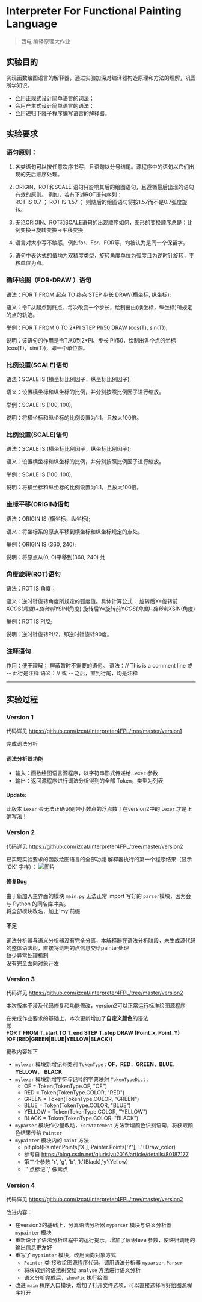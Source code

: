 # Interpreter For Functional Painting Language
> 西电 编译原理大作业

## 实验目的
实现函数绘图语言的解释器，通过实验加深对编译器构造原理和方法的理解，巩固所学知识。
 -	会用正规式设计简单语言的词法；
 -	会用产生式设计简单语言的语法；
 -	会用递归下降子程序编写语言的解释器。



## 实验要求

### 语句原则：

1. 各类语句可以按任意次序书写，且语句以分号结尾。源程序中的语句以它们出现的先后顺序处理。

2.  ORIGIN、ROT和SCALE 语句只影响其后的绘图语句，且遵循最后出现的语句有效的原则。
       例如，若有下述ROT语句序列： 	
            ROT IS 0.7 ；
            ROT IS 1.57 ；
       则随后的绘图语句将按1.57而不是0.7弧度旋转。 

3. 无论ORIGIN、ROT和SCALE语句的出现顺序如何，图形的变换顺序总是：比例变换→旋转变换→平移变换 

4. 语言对大小写不敏感，例如for、For、FOR等，均被认为是同一个保留字。 

5. 语句中表达式的值均为双精度类型，旋转角度单位为弧度且为逆时针旋转，平移单位为点。  

### 循环绘图（FOR-DRAW ）语句
  语法：FOR T FROM 起点 TO 终点 STEP 步长 DRAW(横坐标, 纵坐标);

  语义：令T从起点到终点、每次改变一个步长，绘制出由(横坐标，纵坐标)所规定的点的轨迹。

  举例：FOR T FROM 0 TO 2*PI STEP PI/50 DRAW (cos(T), sin(T));

  说明：该语句的作用是令T从0到2*PI、步长 PI/50，绘制出各个点的坐标(cos(T)，sin(T))，即一个单位圆。

### 比例设置(SCALE)语句
  语法：SCALE IS (横坐标比例因子，纵坐标比例因子);

  语义：设置横坐标和纵坐标的比例，并分别按照比例因子进行缩放。

  举例：SCALE IS (100, 100);

  说明：将横坐标和纵坐标的比例设置为1:1，且放大100倍。

### 比例设置(SCALE)语句
  语法：SCALE IS (横坐标比例因子，纵坐标比例因子);

  语义：设置横坐标和纵坐标的比例，并分别按照比例因子进行缩放。

  举例：SCALE IS (100, 100);

  说明：将横坐标和纵坐标的比例设置为1:1，且放大100倍。

### 坐标平移(ORIGIN)语句
  语法：ORIGIN IS (横坐标，纵坐标); 

  语义：将坐标系的原点平移到横坐标和纵坐标规定的点处。

  举例：ORIGIN IS (360, 240); 

  说明：将原点从(0, 0)平移到(360, 240) 处

### 角度旋转(ROT)语句
  语法：ROT  IS 角度； 

  语义：逆时针旋转角度所规定的弧度值。具体计算公式：
    旋转后X=旋转前X*COS(角度)+旋转前Y*SIN(角度) 
    旋转后Y=旋转前Y*COS(角度)-旋转前X*SIN(角度)
    
  举例：ROT IS PI/2;

  说明：逆时针旋转PI/2，即逆时针旋转90度。

### 注释语句 
  作用：便于理解；
        屏蔽暂时不需要的语句。
  语法：//  This is a comment line 
        或   --  此行是注释 
  语义：// 或 -- 之后，直到行尾，均是注释



-------



## 实验过程

### Version 1
代码详见 https://github.com/izcat/Interpreter4FPL/tree/master/version1

完成词法分析 

#### 词法分析器功能

- 输入：函数绘图语言源程序，以字符串形式传递给 `Lexer` 参数
- 输出：返回源程序进行词法分析得到的全部 Token，类型为列表

#### Update:

  此版本 `Lexer` 会无法正确识别带小数点的浮点数！在version2中的 `Lexer` 才是正确写法！


### Version 2
代码详见 https://github.com/izcat/Interpreter4FPL/tree/master/version2

已实现实验要求的函数绘图语言的全部功能
解释器执行的第一个程序结果（显示 'OK' 字样）：
![图片](https://github.com/izcat/Interpreter4FPL/blob/master/version2/0testOK.png "结果")


#### 修复Bug

  由于新加入主界面的模块 `main.py` 无法正常 import 写好的 `parser`模块，因为会与 Python 的同名库冲突。   
  将全部模块改名，加上'my'前缀

#### 不足

  词法分析器与语义分析器没有完全分离，本解释器在语法分析阶段，未生成源代码的整体语法树，直接将绘制的点信息交给painter处理  
  缺少异常处理机制  
  没有完全面向对象开发

### Version 3
代码详见 https://github.com/izcat/Interpreter4FPL/tree/master/version2

本次版本不涉及代码修复和功能修改，version2可以正常运行标准绘图源程序    
    
在完成作业要求的基础上，本次更新增加了**自定义颜色**的语法    
即    
**FOR T FROM T_start TO T_end STEP T_step DRAW (Point_x, Point_Y)**    
**[OF (RED|GREEN|BLUE|YELLOW|BLACK)]**

更改内容如下

- `mylexer` 模块新增记号类别 `TokenType` : **OF**，**RED**，**GREEN**，**BLUE**，**YELLOW**， **BLACK**
- `mylexer` 模块新增字符与记号的字典映射 `TokenTypeDict` :
  - OF = Token(TokenType.OF, "OF")
  - RED = Token(TokenType.COLOR, "RED")
  - GREEN = Token(TokenType.COLOR, "GREEN")
  - BLUE = Token(TokenType.COLOR, "BLUE")
  - YELLOW = Token(TokenType.COLOR, "YELLOW")
  - BLACK = Token(TokenType.COLOR, "BLACK")
- `myparser` 模块作少量改动，`ForStatement` 方法新增颜色识别语句，将获取颜色结果传给 `Painter` 
- `mypainter` 模块内的 `paint` 方法
  - plt.plot(Painter.Points['X'], Painter.Points['Y'], '.'+Draw_color)
  - 参考自 https://blog.csdn.net/qiurisiyu2016/article/details/80187177
  - 第三个参数  'r', 'g', 'b', 'k'(Black),'y'(Yellow) 
  - '.' 点标记  ',' 像素点

### Version 4
代码详见 https://github.com/izcat/Interpreter4FPL/tree/master/version2

改进内容：

- 在version3的基础上，分离语法分析器 `myparser` 模块与语义分析器 `mypainter` 模块
- 重新设计了语法分析过程中的运行提示，增加了层级level参数，使递归调用的输出信息更友好
- 重写了 `mypainter` 模块，改用面向对象方式
  - `Painter` 类 接收绘图源程序代码，调用语法分析器 `myparser.Parser`
  - 将获取到的语法树交给 `analyse` 方法进行语义分析
  - 语义分析完成后，`showPic` 执行绘图
- 改进 `main` 程序入口模块，增加了打开文件选项，可以直接选择写好绘图源程序打开